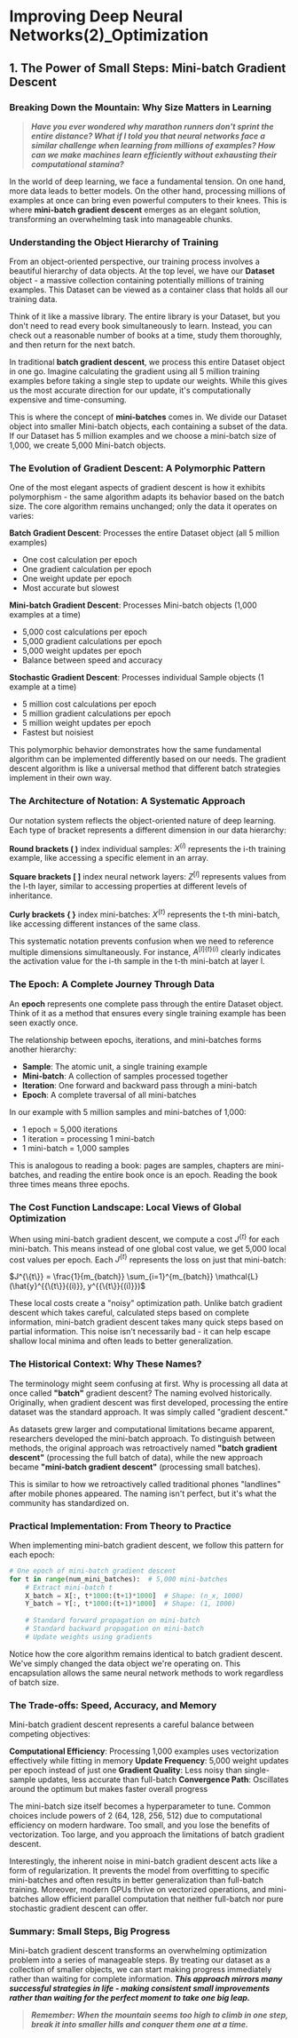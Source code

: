 # Improving Deep Neural Networks(2)_Optimization

## 1. The Power of Small Steps: Mini-batch Gradient Descent

### Breaking Down the Mountain: Why Size Matters in Learning

> ***Have you ever wondered why marathon runners don't sprint the entire distance? What if I told you that neural networks face a similar challenge when learning from millions of examples? How can we make machines learn efficiently without exhausting their computational stamina?***

In the world of deep learning, we face a fundamental tension. On one hand, more data leads to better models. On the other hand, processing millions of examples at once can bring even powerful computers to their knees. This is where **mini-batch gradient descent** emerges as an elegant solution, transforming an overwhelming task into manageable chunks.

### Understanding the Object Hierarchy of Training

From an object-oriented perspective, our training process involves a beautiful hierarchy of data objects. At the top level, we have our **Dataset** object - a massive collection containing potentially millions of training examples. This Dataset can be viewed as a container class that holds all our training data.

Think of it like a massive library. The entire library is your Dataset, but you don't need to read every book simultaneously to learn. Instead, you can check out a reasonable number of books at a time, study them thoroughly, and then return for the next batch.

In traditional **batch gradient descent**, we process this entire Dataset object in one go. Imagine calculating the gradient using all 5 million training examples before taking a single step to update our weights. While this gives us the most accurate direction for our update, it's computationally expensive and time-consuming.

This is where the concept of **mini-batches** comes in. We divide our Dataset object into smaller Mini-batch objects, each containing a subset of the data. If our Dataset has 5 million examples and we choose a mini-batch size of 1,000, we create 5,000 Mini-batch objects.

### The Evolution of Gradient Descent: A Polymorphic Pattern

One of the most elegant aspects of gradient descent is how it exhibits polymorphism - the same algorithm adapts its behavior based on the batch size. The core algorithm remains unchanged; only the data it operates on varies:

**Batch Gradient Descent**: Processes the entire Dataset object (all 5 million examples)
- One cost calculation per epoch
- One gradient calculation per epoch  
- One weight update per epoch
- Most accurate but slowest

**Mini-batch Gradient Descent**: Processes Mini-batch objects (1,000 examples at a time)
- 5,000 cost calculations per epoch
- 5,000 gradient calculations per epoch
- 5,000 weight updates per epoch
- Balance between speed and accuracy

**Stochastic Gradient Descent**: Processes individual Sample objects (1 example at a time)
- 5 million cost calculations per epoch
- 5 million gradient calculations per epoch
- 5 million weight updates per epoch
- Fastest but noisiest

This polymorphic behavior demonstrates how the same fundamental algorithm can be implemented differently based on our needs. The gradient descent algorithm is like a universal method that different batch strategies implement in their own way.

### The Architecture of Notation: A Systematic Approach

Our notation system reflects the object-oriented nature of deep learning. Each type of bracket represents a different dimension in our data hierarchy:

**Round brackets ( )** index individual samples: $X^{(i)}$ represents the i-th training example, like accessing a specific element in an array.

**Square brackets [ ]** index neural network layers: $Z^{[l]}$ represents values from the l-th layer, similar to accessing properties at different levels of inheritance.

**Curly brackets { }** index mini-batches: $`X^{\{t\}}`$ represents the t-th mini-batch, like accessing different instances of the same class.

This systematic notation prevents confusion when we need to reference multiple dimensions simultaneously. For instance, $`A^{[l]\{t\}(i)}`$ clearly indicates the activation value for the i-th sample in the t-th mini-batch at layer l.

### The Epoch: A Complete Journey Through Data

An **epoch** represents one complete pass through the entire Dataset object. Think of it as a method that ensures every single training example has been seen exactly once. 

The relationship between epochs, iterations, and mini-batches forms another hierarchy:

- **Sample**: The atomic unit, a single training example
- **Mini-batch**: A collection of samples processed together
- **Iteration**: One forward and backward pass through a mini-batch
- **Epoch**: A complete traversal of all mini-batches

In our example with 5 million samples and mini-batches of 1,000:
- 1 epoch = 5,000 iterations
- 1 iteration = processing 1 mini-batch
- 1 mini-batch = 1,000 samples

This is analogous to reading a book: pages are samples, chapters are mini-batches, and reading the entire book once is an epoch. Reading the book three times means three epochs.

### The Cost Function Landscape: Local Views of Global Optimization

When using mini-batch gradient descent, we compute a cost $`J^{\{t\}}`$ for each mini-batch. This means instead of one global cost value, we get 5,000 local cost values per epoch. Each $`J^{\{t\}}`$ represents the loss on just that mini-batch:  

$`J^{\{t\}} = \frac{1}{m_{batch}} \sum_{i=1}^{m_{batch}} \mathcal{L}(\hat{y}^{{\{t\}}{(i)}}, y^{{\{t\}}{(i)}})`$

These local costs create a "noisy" optimization path. Unlike batch gradient descent which takes careful, calculated steps based on complete information, mini-batch gradient descent takes many quick steps based on partial information. This noise isn't necessarily bad - it can help escape shallow local minima and often leads to better generalization.

### The Historical Context: Why These Names?

The terminology might seem confusing at first. Why is processing all data at once called **"batch"** gradient descent? The naming evolved historically. Originally, when gradient descent was first developed, processing the entire dataset was the standard approach. It was simply called "gradient descent."

As datasets grew larger and computational limitations became apparent, researchers developed the mini-batch approach. To distinguish between methods, the original approach was retroactively named **"batch gradient descent"** (processing the full batch of data), while the new approach became **"mini-batch gradient descent"** (processing small batches).

This is similar to how we retroactively called traditional phones "landlines" after mobile phones appeared. The naming isn't perfect, but it's what the community has standardized on.

### Practical Implementation: From Theory to Practice

When implementing mini-batch gradient descent, we follow this pattern for each epoch:

```python
# One epoch of mini-batch gradient descent
for t in range(num_mini_batches):  # 5,000 mini-batches
    # Extract mini-batch t
    X_batch = X[:, t*1000:(t+1)*1000]  # Shape: (n_x, 1000)
    Y_batch = Y[:, t*1000:(t+1)*1000]  # Shape: (1, 1000)
    
    # Standard forward propagation on mini-batch
    # Standard backward propagation on mini-batch  
    # Update weights using gradients
```

Notice how the core algorithm remains identical to batch gradient descent. We've simply changed the data object we're operating on. This encapsulation allows the same neural network methods to work regardless of batch size.

### The Trade-offs: Speed, Accuracy, and Memory

Mini-batch gradient descent represents a careful balance between competing objectives:

**Computational Efficiency**: Processing 1,000 examples uses vectorization effectively while fitting in memory
**Update Frequency**: 5,000 weight updates per epoch instead of just one
**Gradient Quality**: Less noisy than single-sample updates, less accurate than full-batch
**Convergence Path**: Oscillates around the optimum but makes faster overall progress

The mini-batch size itself becomes a hyperparameter to tune. Common choices include powers of 2 (64, 128, 256, 512) due to computational efficiency on modern hardware. Too small, and you lose the benefits of vectorization. Too large, and you approach the limitations of batch gradient descent.

Interestingly, the inherent noise in mini-batch gradient descent acts like a form of regularization. It prevents the model from overfitting to specific mini-batches and often results in better generalization than full-batch training. Moreover, modern GPUs thrive on vectorized operations, and mini-batches allow efficient parallel computation that neither full-batch nor pure stochastic gradient descent can offer.

### Summary: Small Steps, Big Progress

Mini-batch gradient descent transforms an overwhelming optimization problem into a series of manageable steps. By treating our dataset as a collection of smaller objects, we can start making progress immediately rather than waiting for complete information. ***This approach mirrors many successful strategies in life - making consistent small improvements rather than waiting for the perfect moment to take one big leap.***

> ***Remember: When the mountain seems too high to climb in one step, break it into smaller hills and conquer them one at a time.***